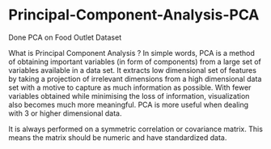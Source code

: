 # Principal-Component-Analysis-PCA
Done PCA on Food Outlet Dataset

What is Principal Component Analysis ?
In simple words, PCA is a method of obtaining important variables (in form of components) from a large set of variables available in a data set. It extracts low dimensional set of features by taking a projection of irrelevant dimensions from a high dimensional data set with a motive to capture as much information as possible. With fewer variables obtained while minimising the loss of information, visualization also becomes much more meaningful. PCA is more useful when dealing with 3 or higher dimensional data.

It is always performed on a symmetric correlation or covariance matrix. This means the matrix should be numeric and have standardized data.
